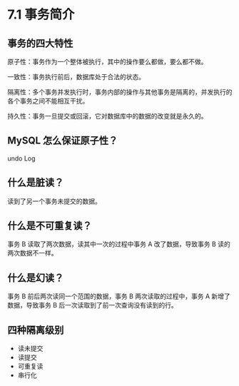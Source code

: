 # 7.1 事务简介

## 事务的四大特性

原子性：事务作为一个整体被执行，其中的操作要么都做，要么都不做。

一致性：事务执行前后，数据库处于合法的状态。

隔离性：多个事务并发执行时，事务内部的操作与其他事务是隔离的，并发执行的各个事务之间不能相互干扰。

持久性：事务一旦提交或回滚，它对数据库中的数据的改变就是永久的。

## MySQL 怎么保证原子性？

undo Log

## 什么是脏读？

读到了另一个事务未提交的数据。

## 什么是不可重复读？

事务 B 读取了两次数据，读其中一次的过程中事务 A 改了数据，导致事务 B 读的两次数据不一样。

## 什么是幻读？

事务 B 前后两次读同一个范围的数据，事务 B 两次读取的过程中，事务 A 新增了数据，导致事务 B 后一次读取到了前一次查询没有读到的行。

## 四种隔离级别

- 读未提交
- 读提交
- 可重复读
- 串行化